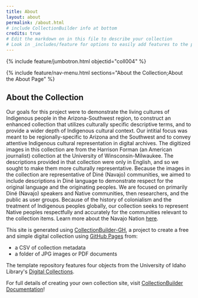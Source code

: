 ```yaml
---
title: About
layout: about
permalink: /about.html
# include CollectionBuilder info at bottom
credits: true
# Edit the markdown on in this file to describe your collection
# Look in _includes/feature for options to easily add features to the page
---
```


{% include feature/jumbotron.html objectid="coll004" %}

{% include feature/nav-menu.html sections="About the Collection;About the About Page" %}

## About the Collection

Our goals for this project were to demonstrate the living cultures of Indigenous people in the Arizona-Southwest region, to construct an enhanced collection that utilizes culturally specific descriptive terms, and to provide a wider depth of Indigenous cultural context. Our intitial focus was meant to be regionally-specific to Arizona and the Southwest and to convey attentive Indigenous cultural representation in digital archives. The digitized images in this collection are from the Harrison Forman (an American journalist) collection at the University of Winsconsin-Milwaukee. The descriptions provided in that collection were only in English, and so we sought to make them more culturally representative. Because the images in the collection are representative of Diné (Navajo) communities, we aimed to include descriptions in Diné language to demonstrate respect for the original language and the originating peoples. We are focused on primarily Diné (Navajo) speakers and Native communities, then researchers, and the public as user groups. Because of the history of colonialism and the treatment of Indigenous peoples globally, our collection seeks to represent Native peoples respectfully and accurately for the communities relevant to the collection items.
Learn more about the Navajo Nation [here](https://www.navajo-nsn.gov/).

This site is generated using [CollectionBuilder-GH](https://collectionbuilding.github.io/gh/), a project to create a free and simple digital collection using [GitHub Pages](https://pages.github.com/) from: 

- a CSV of collection metadata
- a folder of JPG images or PDF documents

The template repository features four objects from the University of Idaho Library's [Digital Collections](https://www.lib.uidaho.edu/digital). 

For full details of creating your own collection site, visit [CollectionBuilder Documentation](https://collectionbuilder.github.io/cb-docs/)!

<!-- IMPORTANT!!! DELETE this comment and the include below when you are finished editing this page for your collection. The include below introduces about page features. They will show up on your collection's about page until you delete it.  -->


